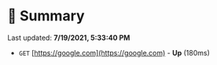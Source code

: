 # 📖 Summary
Last updated: **7/19/2021, 5:33:40 PM**

- `GET` [https://google.com](https://google.com) - **Up** (180ms)
